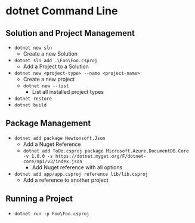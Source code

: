 # dotnet Command Line
## Solution and Project Management
- `dotnet new sln`
  - Create a new Solution
- `dotnet sln add .\Foo\Foo.csproj`
  - Add a Project to a Solution
- `dotnet new <project-type> --name <project-name>`
  - Create a new project
  - `dotnet new --list`
    - List all installed project types
- `dotnet restore`
- `dotnet build`

## Package Management
- `dotnet add package Newtonsoft.Json`
  - Add a Nuget Reference
  - `dotnet add ToDo.csproj package Microsoft.Azure.DocumentDB.Core -v 1.0.0 -s https://dotnet.myget.org/F/dotnet-core/api/v3/index.json`
    - Add Nuget reference with all options
- `dotnet add app/app.csproj reference lib/lib.csproj`
  - Add a reference to another project

## Running a Project
- `dotnet run -p Foo\Foo.csproj`



